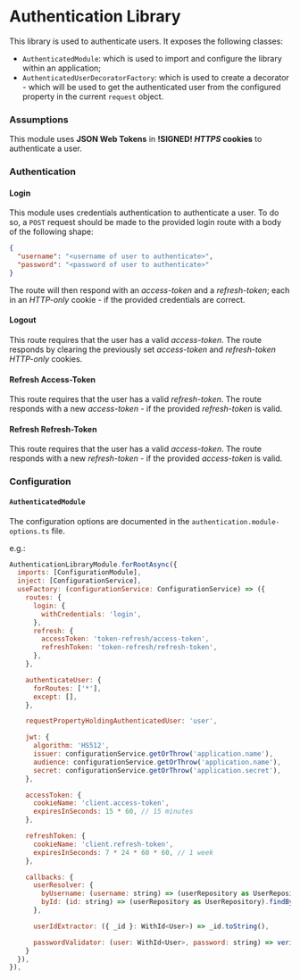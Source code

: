 # Authentication Library

This library is used to authenticate users. It exposes the following classes:

- `AuthenticatedModule`: which is used to import and configure the library within an application;
- `AuthenticatedUserDecoratorFactory`: which is used to create a decorator - which will be used to get the authenticated user from the configured property in the current `request` object.

### Assumptions

This module uses **JSON Web Tokens** in **!SIGNED! _HTTPS_ cookies** to authenticate a user.

### Authentication

#### Login

This module uses credentials authentication to authenticate a user. To do so, a `POST` request should be made to the provided login route with a body of the following shape:

```json
{
  "username": "<username of user to authenticate>",
  "password": "<password of user to authenticate>"
}
```

The route will then respond with an _access-token_ and a _refresh-token_; each in an _HTTP-only_ cookie - if the provided credentials are correct.

#### Logout

This route requires that the user has a valid _access-token_.
The route responds by clearing the previously set _access-token_ and _refresh-token_ _HTTP-only_ cookies.

#### Refresh Access-Token

This route requires that the user has a valid _refresh-token_.
The route responds with a new _access-token_ - if the provided _refresh-token_ is valid.

#### Refresh Refresh-Token

This route requires that the user has a valid _access-token_.
The route responds with a new _refresh-token_ - if the provided _access-token_ is valid.

### Configuration

#### `AuthenticatedModule`

The configuration options are documented in the `authentication.module-options.ts` file.

e.g.:

```js
AuthenticationLibraryModule.forRootAsync({
  imports: [ConfigurationModule],
  inject: [ConfigurationService],
  useFactory: (configurationService: ConfigurationService) => ({
    routes: {
      login: {
        withCredentials: 'login',
      },
      refresh: {
        accessToken: 'token-refresh/access-token',
        refreshToken: 'token-refresh/refresh-token',
      },
    },

    authenticateUser: {
      forRoutes: ['*'],
      except: [],
    },

    requestPropertyHoldingAuthenticatedUser: 'user',

    jwt: {
      algorithm: 'HS512',
      issuer: configurationService.getOrThrow('application.name'),
      audience: configurationService.getOrThrow('application.name'),
      secret: configurationService.getOrThrow('application.secret'),
    },

    accessToken: {
      cookieName: 'client.access-token',
      expiresInSeconds: 15 * 60, // 15 minutes
    },

    refreshToken: {
      cookieName: 'client.refresh-token',
      expiresInSeconds: 7 * 24 * 60 * 60, // 1 week
    },

    callbacks: {
      userResolver: {
        byUsername: (username: string) => (userRepository as UserRepository).findByEmail(username),
        byId: (id: string) => (userRepository as UserRepository).findById(id),
      },

      userIdExtractor: ({ _id }: WithId<User>) => _id.toString(),

      passwordValidator: (user: WithId<User>, password: string) => verify(user.password, password),
    }
  }),
}),
```
